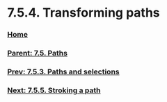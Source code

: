 # 7.5.4. Transforming paths

### [Home](./00-home.md)
### [Parent: 7.5. Paths](./07-05-00-paths.md)
### [Prev: 7.5.3. Paths and selections](./07-05-03-paths-and-selections.md)
### [Next: 7.5.5. Stroking a path](./07-05-05-stroking-a-path.md)
